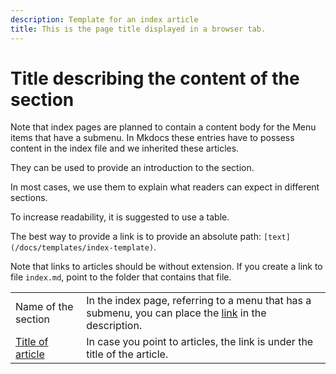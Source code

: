 ```yaml
---
description: Template for an index article
title: This is the page title displayed in a browser tab.
---
```


# Title describing the content of the section

Note that index pages are planned to contain a content body for the Menu items that have a submenu. In Mkdocs these entries have to possess content in the index file and we inherited these articles.

They can be used to provide an introduction to the section.

In most cases, we use them to explain what readers can expect in different sections.

To increase readability, it is suggested to use a table.

The best way to provide a link is to provide an absolute path: `[text](/docs/templates/index-template)`.

Note that links to articles should be without extension.
If you create a link to file `index.md`, point to the folder that contains that file.

|                                                    |                                                                                                                                         |
| :------------------------------------------------- | :-------------------------------------------------------------------------------------------------------------------------------------- |
| Name of the section                                | In the index page, referring to a menu that has a submenu, you can place the [link](/docs/templates/index-template) in the description. |
| [Title of article](/docs/templates/index-template) | In case you point to articles, the link is under the title of the article.                                                              |
